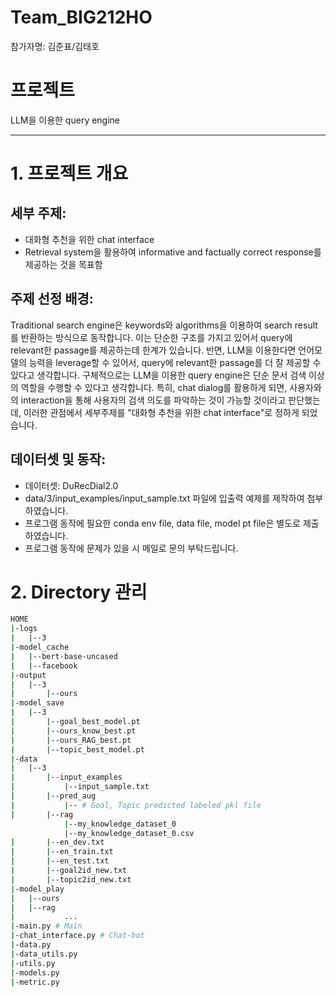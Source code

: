 # Team_BIG212HO
참가자명: 김준표/김태호
  

# 프로젝트
LLM을 이용한 query engine
  

---
# 1. 프로젝트 개요
## 세부 주제:  
- 대화형 추천을 위한 chat interface  
- Retrieval system을 활용하여 informative and factually correct response를 제공하는 것을 목표함  
  
## 주제 선정 배경:  
Traditional search engine은 keywords와 algorithms을 이용하여 search result를 반환하는 방식으로 동작합니다. 이는 단순한 구조를 가지고 있어서 query에 relevant한 passage를 제공하는데 한계가 있습니다. 반면, LLM을 이용한다면 언어모델의 능력을 leverage할 수 있어서, query에 relevant한 passage를 더 잘 제공할 수 있다고 생각합니다. 구체적으로는 LLM을 이용한 query engine은 단순 문서 검색 이상의 역할을 수행할 수 있다고 생각합니다. 특히, chat dialog를 활용하게 되면, 사용자와의 interaction을 통해 사용자의 검색 의도를 파악하는 것이 가능할 것이라고 판단했는데, 이러한 관점에서 세부주제를 "대화형 추천을 위한 chat interface"로 정하게 되었습니다.

## 데이터셋 및 동작:
- 데이터셋: DuRecDial2.0
- data/3/input_examples/input_sample.txt 파일에 입출력 예제를 제작하여 첨부하였습니다.
- 프로그램 동작에 필요한 conda env file, data file, model pt file은 별도로 제출하였습니다.
- 프로그램 동작에 문제가 있을 시 메일로 문의 부탁드립니다.
  

# 2. Directory 관리

```bash
HOME
|-logs
|   |--3
|-model_cache
|	|--bert-base-uncased
|   |--facebook
|-output
|	|--3
|		|--ours
|-model_save
|	|--3
|		|--goal_best_model.pt
|       |--ours_know_best.pt
|       |--ours_RAG_best.pt
|       |--topic_best_model.pt
|-data
|	|--3
|		|--input_examples
|			|--input_sample.txt
|		|--pred_aug
|			|-- # Goal, Topic predicted labeled pkl file
|		|--rag
            |--my_knowledge_dataset_0
            |--my_knowledge_dataset_0.csv
|       |--en_dev.txt
|		|--en_train.txt
|		|--en_test.txt
|       |--goal2id_new.txt
|       |--topic2id_new.txt
|-model_play
|	|--ours
|	|--rag
|			...
|-main.py # Main
|-chat_interface.py # Chat-bot
|-data.py
|-data_utils.py
|-utils.py
|-models.py
|-metric.py
```
  
